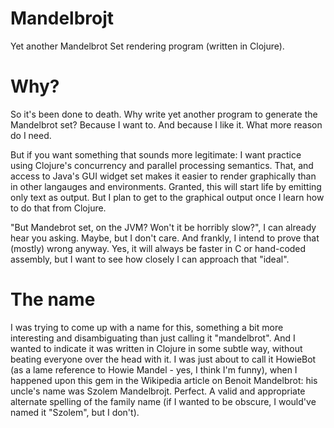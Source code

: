 Mandelbrojt
===========

Yet another Mandelbrot Set rendering program (written in Clojure).

Why?
====

So it's been done to death.  Why write yet another program to generate the
Mandelbrot set?  Because I want to.  And because I like it.  What more reason
do I need.

But if you want something that sounds more legitimate: I want practice using
Clojure's concurrency and parallel processing semantics.  That, and access to
Java's GUI widget set makes it easier to render graphically than in other
langauges and environments.  Granted, this will start life by emitting only
text as output.  But I plan to get to the graphical output once I learn how to
do that from Clojure.

"But Mandebrot set, on the JVM?  Won't it be horribly slow?", I can already
hear you asking.  Maybe, but I don't care.  And frankly, I intend to prove that
(mostly) wrong anyway.  Yes, it will always be faster in C or hand-coded
assembly, but I want to see how closely I can approach that "ideal".

The name
========

I was trying to come up with a name for this, something a bit more interesting
and disambiguating than just calling it "mandelbrot".  And I wanted to indicate
it was written in Clojure in some subtle way, without beating everyone over the
head with it.  I was just about to call it HowieBot (as a lame reference to
Howie Mandel - yes, I think I'm funny), when I happened upon this gem in the
Wikipedia article on Benoit Mandelbrot: his uncle's name was Szolem
Mandelbrojt.  Perfect.  A valid and appropriate alternate spelling of the
family name (if I wanted to be obscure, I would've named it "Szolem", but I
don't).
